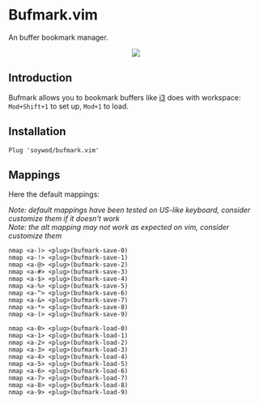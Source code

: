# Bufmark.vim
An buffer bookmark manager.

<p align="center">
  <img src="https://user-images.githubusercontent.com/10437171/57775547-90497180-771d-11e9-86f1-eed126e94ffa.gif"></img>
</p>

## Introduction

Bufmark allows you to bookmark buffers like [i3](https://i3wm.org/) does with
workspace: `Mod+Shift+1` to set up, `Mod+1` to load.

## Installation

```vim
Plug 'soywod/bufmark.vim'
```

## Mappings

Here the default mappings:

*Note: default mappings have been tested on US-like keyboard, consider
customize them if it doesn't work*<br />
*Note: the alt mapping may not work as expected on vim, consider customize
them*

```vim
nmap <a-)> <plug>(bufmark-save-0)
nmap <a-!> <plug>(bufmark-save-1)
nmap <a-@> <plug>(bufmark-save-2)
nmap <a-#> <plug>(bufmark-save-3)
nmap <a-$> <plug>(bufmark-save-4)
nmap <a-%> <plug>(bufmark-save-5)
nmap <a-^> <plug>(bufmark-save-6)
nmap <a-&> <plug>(bufmark-save-7)
nmap <a-*> <plug>(bufmark-save-8)
nmap <a-(> <plug>(bufmark-save-9)

nmap <a-0> <plug>(bufmark-load-0)
nmap <a-1> <plug>(bufmark-load-1)
nmap <a-2> <plug>(bufmark-load-2)
nmap <a-3> <plug>(bufmark-load-3)
nmap <a-4> <plug>(bufmark-load-4)
nmap <a-5> <plug>(bufmark-load-5)
nmap <a-6> <plug>(bufmark-load-6)
nmap <a-7> <plug>(bufmark-load-7)
nmap <a-8> <plug>(bufmark-load-8)
nmap <a-9> <plug>(bufmark-load-9)
```
